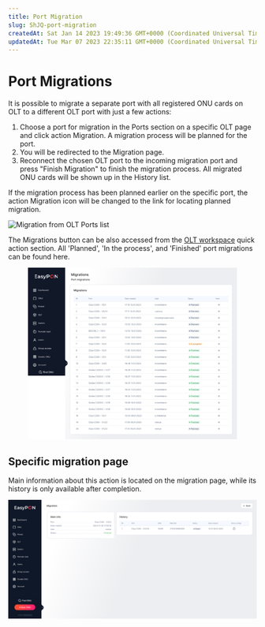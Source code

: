```yaml
---
title: Port Migration
slug: ShJQ-port-migration
createdAt: Sat Jan 14 2023 19:49:36 GMT+0000 (Coordinated Universal Time)
updatedAt: Tue Mar 07 2023 22:35:11 GMT+0000 (Coordinated Universal Time)
---
```


# Port Migrations

It is possible to migrate a separate port with all registered ONU cards on OLT to a different OLT port with just a few actions:

1. Choose a port for migration in the Ports section on a specific OLT page and click action Migration. A migration process will be planned for the port.
2. You will be redirected to the Migration page.
3. Reconnect the chosen OLT port to the incoming migration port and press "Finish Migration" to finish the migration process. All migrated ONU cards will be shown up in the History list.

If the migration process has been planned earlier on the specific port, the action Migration icon will be changed to the link for locating planned migration.

![Migration from OLT Ports list](../.gitbook/assets/GtEOw67QlykNqzYm5dUdM\_image.png)

The Migrations button can be also accessed from the [OLT workspace](./) quick action section. All 'Planned', 'In the process', and 'Finished' port migrations can be found here.

<figure><img src="../.gitbook/assets/a-list-of migrations.png" alt=""><figcaption></figcaption></figure>

## Specific migration page

Main information about this action is located on the migration page, while its history is only available after completion.

![Migrations button in the OLT section](<../.gitbook/assets/migration-after end.png>)
